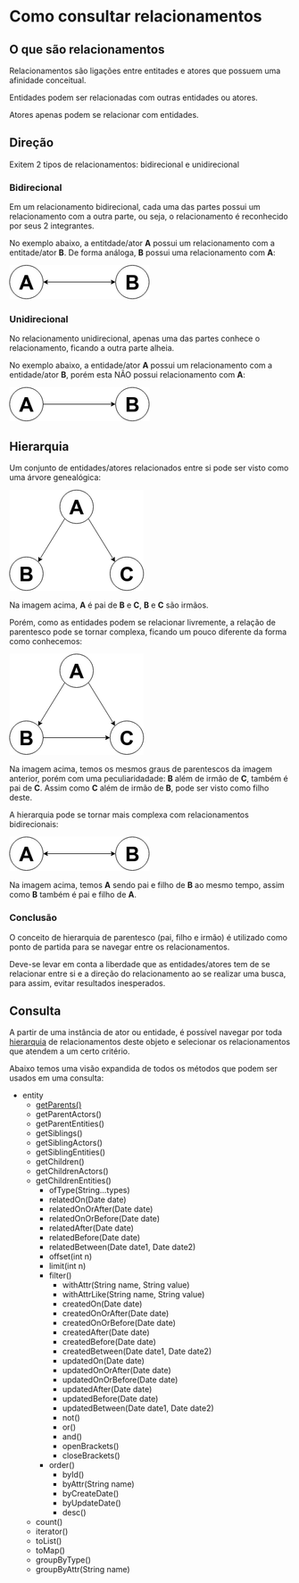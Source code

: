 # Como consultar relacionamentos

## O que são relacionamentos

Relacionamentos são ligações entre entitades e atores que possuem uma afinidade conceitual.

Entidades podem ser relacionadas com outras entidades ou atores.

Atores apenas podem se relacionar com entidades.

## Direção
Exitem 2 tipos de relacionamentos: bidirecional e unidirecional

### Bidirecional
Em um relacionamento bidirecional, cada uma das partes possui um relacionamento com a outra parte, ou seja, o relacionamento é reconhecido por seus 2 integrantes.

No exemplo abaixo, a entitdade/ator **A** possui um relacionamento com a entitade/ator **B**. De forma análoga, **B** possui uma relacionamento com **A**:

![Imagem 1](../image/rel1.png)

### Unidirecional
No relacionamento unidirecional, apenas uma das partes conhece o relacionamento, ficando a outra parte alheia.

No exemplo abaixo, a entidade/ator **A** possui um relacionamento com a entidade/ator **B**, porém esta NÃO possui relacionamento com **A**:

![Imagem 2](../image/rel2.png)

## Hierarquia
Um conjunto de entidades/atores relacionados entre si pode ser visto como uma árvore genealógica:

![Imagem 3](../image/rel3.png)

Na imagem acima, **A** é pai de **B** e **C**, **B** e **C** são irmãos.

Porém, como as entidades podem se relacionar livremente, a relação de parentesco pode se tornar complexa, ficando um pouco diferente da forma como conhecemos:

![Imagem 4](../image/rel4.png)

Na imagem acima, temos os mesmos graus de parentescos da imagem anterior, porém com uma peculiaridadade: **B** além de irmão de **C**, também é pai de **C**. Assim como **C** além de irmão de **B**, pode ser visto como filho deste.

A hierarquia pode se tornar mais complexa com relacionamentos bidirecionais:

![Imagem 1](../image/rel1.png)

Na imagem acima, temos **A** sendo pai e filho de **B** ao mesmo tempo, assim como **B** também é pai e filho de **A**.

### Conclusão
O conceito de hierarquia de parentesco (pai, filho e irmão) é utilizado como ponto de partida para se navegar entre os relacionamentos.

Deve-se levar em conta a liberdade que as entidades/atores tem de se relacionar entre si e a direção do relacionamento ao se realizar uma busca, para assim, evitar resultados inesperados.

## Consulta
A partir de uma instância de ator ou entidade, é possível navegar por toda [hierarquia](#hierarquia) de relacionamentos deste objeto e selecionar os relacionamentos que atendem a um certo critério.

Abaixo temos uma visão expandida de todos os métodos que podem ser usados em uma consulta:

* entity
  * [getParents()](../classes/Entity#getparentactors)
  * getParentActors()
  * getParentEntities()
  * getSiblings()
  * getSiblingActors()
  * getSiblingEntities()
  * getChildren()
  * getChildrenActors()
  * getChildrenEntities()
    * ofType(String...types)
    * relatedOn(Date date)
    * relatedOnOrAfter(Date date)
    * relatedOnOrBefore(Date date)
    * relatedAfter(Date date)
    * relatedBefore(Date date)
    * relatedBetween(Date date1, Date date2)
    * offset(int n)
    * limit(int n)
    * filter()
      * withAttr(String name, String value)
      * withAttrLike(String name, String value)
      * createdOn(Date date)
      * createdOnOrAfter(Date date)
      * createdOnOrBefore(Date date)
      * createdAfter(Date date)
      * createdBefore(Date date)
      * createdBetween(Date date1, Date date2)
      * updatedOn(Date date)
      * updatedOnOrAfter(Date date)
      * updatedOnOrBefore(Date date)
      * updatedAfter(Date date)
      * updatedBefore(Date date)
      * updatedBetween(Date date1, Date date2)
      * not()
      * or()
      * and()
      * openBrackets()
      * closeBrackets()
    * order()
      * byId()
      * byAttr(String name)
      * byCreateDate()
      * byUpdateDate()
      * desc()
  * count()
  * iterator()
  * toList()
  * toMap()
  * groupByType()
  * groupByAttr(String name)
  

